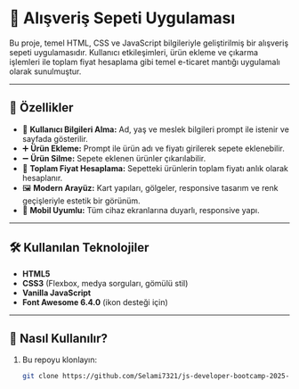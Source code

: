 # 🛒 Alışveriş Sepeti Uygulaması

Bu proje, temel HTML, CSS ve JavaScript bilgileriyle geliştirilmiş bir alışveriş sepeti uygulamasıdır. Kullanıcı etkileşimleri, ürün ekleme ve çıkarma işlemleri ile toplam fiyat hesaplama gibi temel e-ticaret mantığı uygulamalı olarak sunulmuştur.

---

## 🚀 Özellikler

- 👤 **Kullanıcı Bilgileri Alma:** Ad, yaş ve meslek bilgileri prompt ile istenir ve sayfada gösterilir.
- ➕ **Ürün Ekleme:** Prompt ile ürün adı ve fiyatı girilerek sepete eklenebilir.
- ➖ **Ürün Silme:** Sepete eklenen ürünler çıkarılabilir.
- 🧮 **Toplam Fiyat Hesaplama:** Sepetteki ürünlerin toplam fiyatı anlık olarak hesaplanır.
- 🖼️ **Modern Arayüz:** Kart yapıları, gölgeler, responsive tasarım ve renk geçişleriyle estetik bir görünüm.
- 📱 **Mobil Uyumlu:** Tüm cihaz ekranlarına duyarlı, responsive yapı.

---

## 🛠️ Kullanılan Teknolojiler

- **HTML5**
- **CSS3** (Flexbox, medya sorguları, gömülü stil)
- **Vanilla JavaScript**
- **Font Awesome 6.4.0** (ikon desteği için)

---

## 🧪 Nasıl Kullanılır?

1. Bu repoyu klonlayın:
   ```bash
   git clone https://github.com/Selami7321/js-developer-bootcamp-2025-summer-Javascript-Derslerim-Odev 1.git
